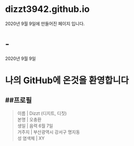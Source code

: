 # dizzt3942.github.io
2020년 9월 9일에 만들어진 페이지 입니다.

# -
2020년 9월 9일

# 나의 GitHub에 온것을 환영합니다

##프로필
-------------

>이름 | Dizzt (디지트, 디짓)\
>본명 | 오충환\
>생일 | 음력 6월 7일\
>거주지 | 부산광역시 강서구 명지동\
>성 염색체 | XY

##
